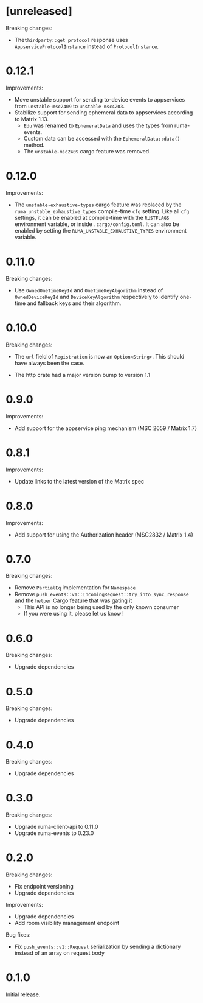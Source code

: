 # [unreleased]

Breaking changes:

- The`thirdparty::get_protocol` response uses `AppserviceProtocolInstance`
  instead of `ProtocolInstance`.

# 0.12.1

Improvements:

- Move unstable support for sending to-device events to appservices from
  `unstable-msc2409` to `unstable-msc4203`.
- Stabilize support for sending ephemeral data to appservices according to
  Matrix 1.13.
  - `Edu` was renamed to `EphemeralData` and uses the types from ruma-events.
  - Custom data can be accessed with the `EphemeralData::data()` method.
  - The `unstable-msc2409` cargo feature was removed.

# 0.12.0

Improvements:

- The `unstable-exhaustive-types` cargo feature was replaced by the
  `ruma_unstable_exhaustive_types` compile-time `cfg` setting. Like all `cfg`
  settings, it can be enabled at compile-time with the `RUSTFLAGS` environment
  variable, or inside `.cargo/config.toml`. It can also be enabled by setting
  the `RUMA_UNSTABLE_EXHAUSTIVE_TYPES` environment variable.

# 0.11.0

Breaking changes:

- Use `OwnedOneTimeKeyId` and `OneTimeKeyAlgorithm` instead of
  `OwnedDeviceKeyId` and `DeviceKeyAlgorithm` respectively to identify one-time
  and fallback keys and their algorithm.

# 0.10.0

Breaking changes:

* The `url` field of `Registration` is now an `Option<String>`. This should have
  always been the case.
- The http crate had a major version bump to version 1.1

# 0.9.0

Improvements:

- Add support for the appservice ping mechanism (MSC 2659 / Matrix 1.7)

# 0.8.1

Improvements:

* Update links to the latest version of the Matrix spec

# 0.8.0

Improvements:

* Add support for using the Authorization header (MSC2832 / Matrix 1.4)

# 0.7.0

Breaking changes:

* Remove `PartialEq` implementation for `Namespace`
* Remove `push_events::v1::IncomingRequest::try_into_sync_response` and the
  `helper` Cargo feature that was gating it
  * This API is no longer being used by the only known consumer
  * If you were using it, please let us know!

# 0.6.0

Breaking changes:

* Upgrade dependencies

# 0.5.0

Breaking changes:

* Upgrade dependencies

# 0.4.0

Breaking changes:

* Upgrade dependencies

# 0.3.0

Breaking changes:

* Upgrade ruma-client-api to 0.11.0
* Upgrade ruma-events to 0.23.0

# 0.2.0

Breaking changes:

* Fix endpoint versioning
* Upgrade dependencies

Improvements:

* Upgrade dependencies
* Add room visibility management endpoint

Bug fixes:

* Fix `push_events::v1::Request` serialization by sending a dictionary instead of an array on request body

# 0.1.0

Initial release.
